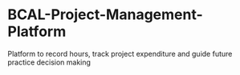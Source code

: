 # BCAL-Project-Management-Platform
Platform to record hours, track project expenditure and guide future practice decision making
